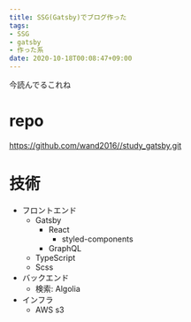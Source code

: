 ```yaml
---
title: SSG(Gatsby)でブログ作った
tags:
- SSG
- gatsby
- 作った系
date: 2020-10-18T00:08:47+09:00
---
```


今読んでるこれね

# repo #

https://github.com/wand2016//study_gatsby.git

# 技術 #

- フロントエンド
  - Gatsby
    - React
      - styled-components
    - GraphQL
  - TypeScript
  - Scss
- バックエンド
  - 検索: Algolia
- インフラ
  - AWS s3

